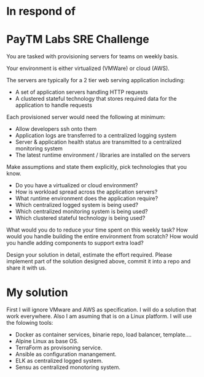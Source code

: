 # In respond of
# PayTM Labs SRE Challenge

You are tasked with provisioning servers for teams on weekly basis.

Your environment is either virtualized (VMWare) or cloud (AWS).

The servers are typically for a 2 tier web serving application including:
- A set of application servers handling HTTP requests
- A clustered stateful technology that stores required data for the application to handle requests

Each provisioned server would need the following at minimum:
- Allow developers ssh onto them
- Application logs are transferred to a centralized logging system
- Server & application health status are transmitted to a centralized monitoring system
- The latest runtime environment / libraries are installed on the servers


Make assumptions and state them explicitly, pick technologies that you know.
- Do you have a virtualized or cloud environment?
- How is workload spread across the application servers?
- What runtime environment does the application require?
- Which centralized logged system is being used?
- Which centralized monitoring system is being used?
- Which clustered stateful technology is being used? 


What would you do to reduce your time spent on this weekly task?
How would you handle building the entire environment from scratch?
How would you handle adding components to support extra load?

Design your solution in detail, estimate the effort required.
Please implement part of the solution designed above, commit it into a repo and share it with us.
# My solution
First I will ignore VMware and AWS as specification. I will do a solution that work everywhere. Also I am asuming that is on a Linux platform.
I will use the folowing tools:
 - Docker as container services, binarie repo, load balancer, template....
 - Alpine Linux as base OS.
 - TerraForm as provisoning service.
 - Ansible as configuration manangement.
 - ELK as centralized logged system.
 - Sensu as centralized monotoring system.
